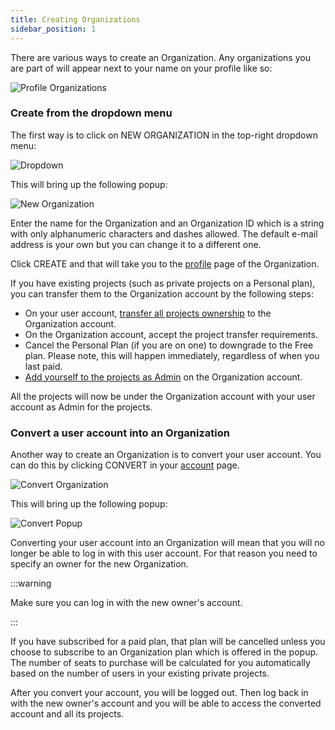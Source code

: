 ```yaml
---
title: Creating Organizations
sidebar_position: 1
---
```


There are various ways to create an Organization. Any organizations you are part of will appear next to your name on your profile like so:

![Profile Organizations](/img/user-manual/organizations/organizations.jpg)

### Create from the dropdown menu

The first way is to click on NEW ORGANIZATION in the top-right dropdown menu:

![Dropdown](/img/user-manual/organizations/dropdown.png)

This will bring up the following popup:

![New Organization](/img/user-manual/organizations/new-organization.jpg)

Enter the name for the Organization and an Organization ID which is a string with only alphanumeric characters and dashes allowed. The default e-mail address is your own but you can change it to a different one.

Click CREATE and that will take you to the [profile][4] page of the Organization.

If you have existing projects (such as private projects on a Personal plan), you can transfer them to the Organization account by the following steps:

* On your user account, [transfer all projects ownership][5] to the Organization account.
* On the Organization account, accept the project transfer requirements.
* Cancel the Personal Plan (if you are on one) to downgrade to the Free plan. Please note, this will happen immediately, regardless of when you last paid.
* [Add yourself to the projects as Admin][6] on the Organization account.

All the projects will now be under the Organization account with your user account as Admin for the projects.

### Convert a user account into an Organization

Another way to create an Organization is to convert your user account. You can do this by clicking CONVERT in your [account][7] page.

![Convert Organization](/img/user-manual/organizations/convert.png)

This will bring up the following popup:

![Convert Popup](/img/user-manual/organizations/convert-popup.png)

Converting your user account into an Organization will mean that you will no longer be able to log in with this user account. For that reason you need to specify an owner for the new Organization.

:::warning

Make sure you can log in with the new owner's account.

:::

If you have subscribed for a paid plan, that plan will be cancelled unless you choose to subscribe to an Organization plan which is offered in the popup. The number of seats to purchase will be calculated for you automatically based on the number of users in your existing private projects.

After you convert your account, you will be logged out. Then log back in with the new owner's account and you will be able to access the converted account and all its projects.

[4]: /user-manual/profile
[5]: /user-manual/editor/projects/ownership-transfers#initiating-ownership-transfers
[6]: /user-manual/organizations/managing-organizations/#projects
[7]: /user-manual/profile/account
